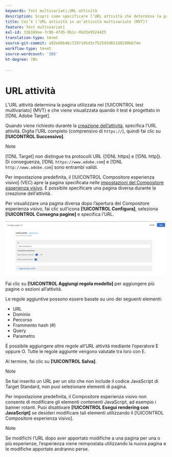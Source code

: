 ```yaml
---
keywords: Test multivariati;URL attività
description: Scopri come specificare l’URL attività che determina la pagina utilizzata nel test e che viene visualizzata quando l’attività Test multivariato è progettata utilizzando Adobe Target.
title: Cos’è l’URL attività in un’attività multivariato (MVT)?
feature: Test multivariati
exl-id: 336169ae-7c8b-4fd5-9b1c-0bd3e9524425
translation-type: tm+mt
source-git-commit: a92e88b46c72971d5d3c752593d651d8290b674e
workflow-type: tm+mt
source-wordcount: '305'
ht-degree: 78%

---
```


# URL attività

L’URL attività determina la pagina utilizzata nel [!UICONTROL test multivariato] (MVT) e che viene visualizzata quando il test è progettato in [!DNL Adobe Target].

Quando viene richiesto durante la [creazione dell’attività](/help/c-activities/c-multivariate-testing/t-create-multivariate-test/create-multivariate-test.md), specifica l’URL attività. Digita l’URL completo (comprensivo di `https://`), quindi fai clic su **[!UICONTROL Successivo]**.

>[!NOTE]
>
>[!DNL Target] non distingue tra protocolli URL ([!DNL https] e [!DNL http]). Di conseguenza, [!DNL `https://www.adobe.com`] e [!DNL `http://www.adobe.com`] sono entrambi validi.

Per impostazione predefinita, il [!UICONTROL Compositore esperienza visivo] (VEC) apre la pagina specificata nelle [impostazioni del Compositore esperienza visivo](/help/administrating-target/visual-experience-composer-set-up.md). È possibile specificare una pagina diversa durante la creazione dell’attività.

Per visualizzare una pagina diversa dopo l’apertura del Compositore esperienza visivo, fai clic sull’icona **[!UICONTROL Configura]**, seleziona **[!UICONTROL Consegna pagine]** e specifica l’URL.

![Finestra di dialogo Consegna pagine](/help/c-activities/c-multivariate-testing/t-create-multivariate-test/assets/url-config.png)

Fai clic su **[!UICONTROL Aggiungi regola modello]** per aggiungere più pagine o sezioni all’attività.

Le regole aggiuntive possono essere basate su uno dei seguenti elementi:

* URL
* Dominio
* Percorso
* Frammento hash (#)
* Query
* Parametro

È possibile aggiungere altre regole all’URL attività mediante l’operatore E oppure O. Tutte le regole aggiunte vengono valutate tra loro con E.

Al termine, fai clic su **[!UICONTROL Salva]**.

>[!NOTE]
>
>Se hai inserito un URL per un sito che non include il codice JavaScript di Target Standard, non puoi selezionare elementi di pagina.

Per impostazione predefinita, il Compositore esperienza visivo non consente di modificare gli elementi contenenti JavaScript, ad esempio i banner rotanti. Puoi disattivare **[!UICONTROL Esegui rendering con JavaScript]** se desideri modificare tali elementi utilizzando il [!UICONTROL Compositore esperienza visivo].

>[!NOTE]
>
>Se modifichi l’URL dopo aver apportato modifiche a una pagina per una o più esperienze, l’esperienza viene reimpostata utilizzando la nuova pagina e le modifiche apportate andranno perse.
